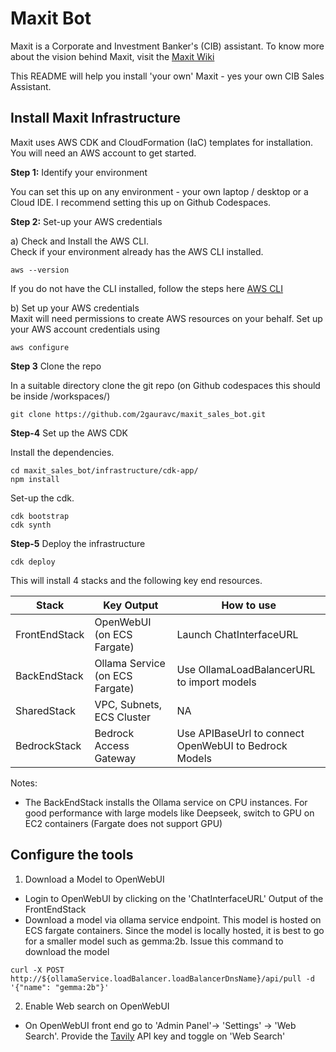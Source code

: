 # Maxit Bot

Maxit is a Corporate and Investment Banker's (CIB) assistant. To know more about the vision behind Maxit, visit the [Maxit Wiki](https://github.com/2gauravc/maxit_sales_bot/wiki)

This README will help you install 'your own' Maxit - yes your own CIB Sales Assistant.

## Install Maxit Infrastructure

Maxit uses AWS CDK and CloudFormation (IaC) templates for installation. You will need an AWS account to get started. 

**Step 1:** Identify your environment 

You can set this up on any environment - your own laptop / desktop or a Cloud IDE. 
I recommend setting this up on Github Codespaces. 

**Step 2:** Set-up your AWS credentials 

a) Check and Install the AWS CLI.   
Check if your environment already has the AWS CLI installed. 
```
aws --version
```

If you do not have the CLI installed, follow the steps here [AWS CLI](https://docs.aws.amazon.com/cli/latest/userguide/getting-started-install.html)

b) Set up your AWS credentials     
Maxit will need permissions to create AWS resources on your behalf. Set up your AWS account credentials using 

```
aws configure
```
**Step 3** Clone the repo 

In a suitable directory clone the git repo (on Github codespaces this should be inside /workspaces/)
```
git clone https://github.com/2gauravc/maxit_sales_bot.git
```

**Step-4** Set up the AWS CDK 

Install the dependencies. 
```
cd maxit_sales_bot/infrastructure/cdk-app/
npm install 
```
Set-up the cdk. 

```
cdk bootstrap
cdk synth
```

**Step-5** Deploy the infrastructure 

```
cdk deploy
```

This will install 4 stacks and the following key end resources. 

| Stack | Key Output | How to use |
|----------|----------|----------|
| FrontEndStack   | OpenWebUI (on ECS Fargate)  | Launch ChatInterfaceURL |
| BackEndStack | Ollama Service (on ECS Fargate) | Use OllamaLoadBalancerURL to import models |
| SharedStack | VPC, Subnets, ECS Cluster  | NA  |
| BedrockStack | Bedrock Access Gateway  | Use APIBaseUrl to connect OpenWebUI to Bedrock Models  |

Notes: 
- The BackEndStack installs the Ollama service on CPU instances. For good performance with large models like Deepseek, switch to GPU on EC2 containers (Fargate does not support GPU)


## Configure the tools

1. Download a Model to OpenWebUI 

- Login to OpenWebUI by clicking on the 'ChatInterfaceURL' Output of the FrontEndStack 
- Download a model via ollama service endpoint. This model is hosted on ECS fargate containers. Since the model is locally hosted, it is best to go for a smaller model such as gemma:2b. Issue this command to download the model  

```
curl -X POST http://${ollamaService.loadBalancer.loadBalancerDnsName}/api/pull -d '{"name": "gemma:2b"}'
```

2) Enable Web search on OpenWebUI 

- On OpenWebUI front end go to 'Admin Panel'-> 'Settings' -> 'Web Search'. Provide the [Tavily](https://tavily.com/) API key and toggle on 'Web Search'

